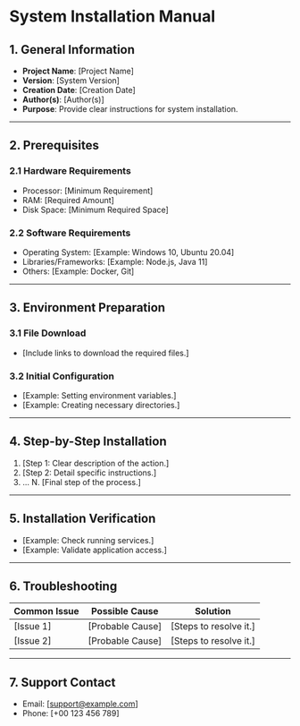 
# **System Installation Manual**

## **1. General Information**
- **Project Name**: [Project Name]
- **Version**: [System Version]
- **Creation Date**: [Creation Date]
- **Author(s)**: [Author(s)]
- **Purpose**: Provide clear instructions for system installation.

---

## **2. Prerequisites**
### **2.1 Hardware Requirements**
- Processor: [Minimum Requirement]
- RAM: [Required Amount]
- Disk Space: [Minimum Required Space]

### **2.2 Software Requirements**
- Operating System: [Example: Windows 10, Ubuntu 20.04]
- Libraries/Frameworks: [Example: Node.js, Java 11]
- Others: [Example: Docker, Git]

---

## **3. Environment Preparation**
### **3.1 File Download**
- [Include links to download the required files.]

### **3.2 Initial Configuration**
- [Example: Setting environment variables.]
- [Example: Creating necessary directories.]

---

## **4. Step-by-Step Installation**
1. [Step 1: Clear description of the action.]
2. [Step 2: Detail specific instructions.]
3. ...
N. [Final step of the process.]

---

## **5. Installation Verification**
- [Example: Check running services.]
- [Example: Validate application access.]

---

## **6. Troubleshooting**
| Common Issue             | Possible Cause          | Solution                           |
|--------------------------|-------------------------|------------------------------------|
| [Issue 1]                | [Probable Cause]        | [Steps to resolve it.]            |
| [Issue 2]                | [Probable Cause]        | [Steps to resolve it.]            |

---

## **7. Support Contact**
- Email: [support@example.com]
- Phone: [+00 123 456 789]

